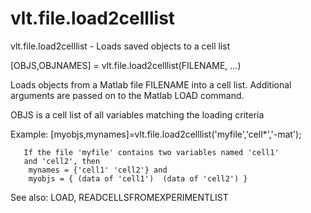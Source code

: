 # vlt.file.load2celllist

  vlt.file.load2celllist - Loads saved objects to a cell list
 
   [OBJS,OBJNAMES] = vlt.file.load2celllist(FILENAME, ...)
 
   Loads objects from a Matlab file FILENAME into a cell list.
   Additional arguments are passed on to the Matlab LOAD command.
 
   OBJS is a cell list of all variables matching the loading
   criteria
 
   Example:
       [myobjs,mynames]=vlt.file.load2celllist('myfile','cell*','-mat');
   
       If the file 'myfile' contains two variables named 'cell1'
       and 'cell2', then
        mynames = {'cell1' 'cell2'} and
        myobjs = { (data of 'cell1')  (data of 'cell2') }
 
   See also:  LOAD, READCELLSFROMEXPERIMENTLIST
